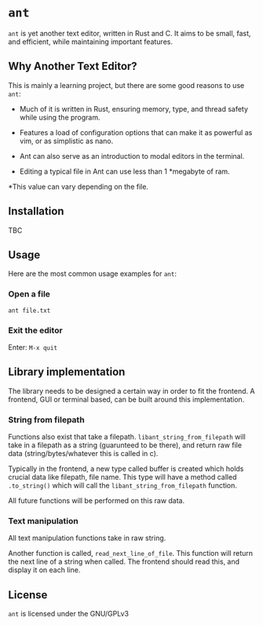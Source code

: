 # `ant`
`ant` is yet another text editor, written in Rust and C. It aims to be small, fast, and efficient, while maintaining important features.

## Why Another Text Editor?
This is mainly a learning project, but there are some good reasons to use `ant`:

- Much of it is written in Rust, ensuring memory, type, and thread safety while using the program.

- Features a load of configuration options that can make it as powerful as vim, or as simplistic as nano.

- Ant can also serve as an introduction to modal editors in the terminal.

- Editing a typical file in Ant can use less than 1 \*megabyte of ram.

\*This value can vary depending on the file.

## Installation
TBC

## Usage
Here are the most common usage examples for `ant`:

### Open a file
`ant file.txt`

### Exit the editor
Enter: `M-x quit`

## Library implementation
The library needs to be designed a certain way in order to fit the frontend. A frontend, GUI or terminal based, can be built around this implementation.

### String from filepath
Functions also exist that take a filepath. `libant_string_from_filepath` will take in a filepath as a string (guarunteed to be there), and return raw file data (string/bytes/whatever this is called in c).

Typically in the frontend, a new type called buffer is created which holds crucial data like filepath, file name. This type will have a method called `.to_string()` which will call 
the `libant_string_from_filepath` function.

All future functions will be performed on this raw data.

### Text manipulation
All text manipulation functions take in raw string. 

Another function is called, `read_next_line_of_file`. This function will return the next line of a string when called. The frontend should read this, and display it on each line.

## License
`ant` is licensed under the GNU/GPLv3
